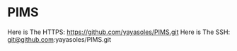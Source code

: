 # PIMS
Here is The HTTPS: https://github.com/yayasoles/PIMS.git
Here is The SSH: git@github.com:yayasoles/PIMS.git
